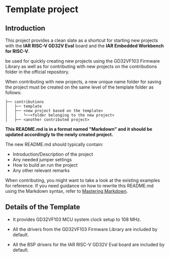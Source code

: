 # Template project

## Introduction

This project provides a clean slate as a shortcut for starting new projects with the __IAR RISC-V GD32V Eval__ board and the __IAR Embedded Workbench for RISC-V__.

be used for quickly creating new projects using the GD32VF103 Firmware Library as well as for contributing with new projects on the contributions folder in the official repository.

When contributing with new projects, a new unique name folder for saving the project must be created on the same level of the template folder as follows:

```
├── contributions
│   ├── template
│   ├── <new project based on the template>
│   │   └──<folder belonging to the new project>
│   ├── <another contributed project>
```

**This README.md is in a format named "Markdown" and it should be updated accordingly to the newly created project.**

The new README.md should typically contain:

- Introduction/Description of the project
- Any needed jumper settings
- How to build an run the project
- Any other relevant remarks

When contributing, you might want to take a look at the existing examples for reference.
If you need guidance on how to rewrite this README.md using the Markdown syntax, refer to [Mastering Markdown](https://guides.github.com/features/mastering-markdown/).

## Details of the Template

* It provides GD32VF103 MCU system clock setup to 108 MHz.

* All the drivers from the GD32VF103 Firmware Library are included by default.

* All the BSP drivers for the IAR RISC-V  GD32V Eval board are included by default.
